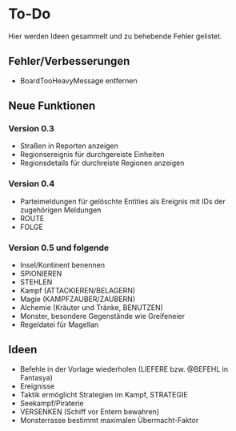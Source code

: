 # To-Do

Hier werden Ideen gesammelt und zu behebende Fehler gelistet.

## Fehler/Verbesserungen

- BoardTooHeavyMessage entfernen

## Neue Funktionen

### Version 0.3

- Straßen in Reporten anzeigen
- Regionsereignis für durchgereiste Einheiten
- Regionsdetails für durchreiste Regionen anzeigen
  
### Version 0.4

- Parteimeldungen für gelöschte Entities als Ereignis mit IDs der zugehörigen
  Meldungen
- ROUTE
- FOLGE

### Version 0.5 und folgende

- Insel/Kontinent benennen
- SPIONIEREN
- STEHLEN
- Kampf (ATTACKIEREN/BELAGERN)
- Magie (KAMPFZAUBER/ZAUBERN)
- Alchemie (Kräuter und Tränke, BENUTZEN)
- Monster, besondere Gegenstände wie Greifeneier
- Regeldatei für Magellan

## Ideen

- Befehle in der Vorlage wiederholen (LIEFERE bzw. @BEFEHL in Fantasya)
- Ereignisse
- Taktik ermöglicht Strategien im Kampf, STRATEGIE
- Seekampf/Piraterie
- VERSENKEN (Schiff vor Entern bewahren)
- Monsterrasse bestimmt maximalen Übermacht-Faktor
